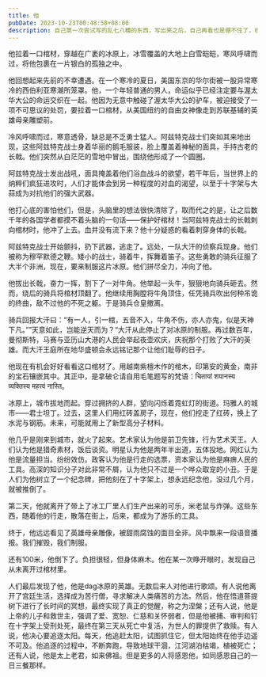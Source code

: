 ```yaml
---
title: 他
pubDate: 2023-10-23T00:48:58+08:00
description: 自己第一次尝试写的乱七八糟的东西，写出来之后，自己再看也是绷不住了，权当纪念。
---
```


他拉着一口棺材，穿越在广袤的冰原上，冰雪覆盖的大地上白雪皑皑，寒风呼啸而过，将他包裹在一片银白的孤独之中。

他回想起来先前的不幸遭遇。在一个寒冷的夏日，美国东京的华尔街被一股异常寒冷的西伯利亚寒潮所笼罩。他，一个年轻普通的男人，命运似乎已经注定要与渥太华大公的命运交织在一起。他因为无意中触碰了渥太华大公的驴车，被迫接受了一项不可思议的处罚，要拉着一口棺材，从美国纽约的自由女神像走到苏联基辅的英雄母亲雕塑前。

冷风呼啸而过，寒意透骨，缺总是不乏勇士猛人。阿兹特克战士们突如其来地出现，这些阿兹特克战士身着华丽的鹅毛服装，脸上覆盖着神秘的面具，手持古老的长戟。他们突然从白茫茫的雪地中冒出，围绕他形成了一个圆圈。

阿兹特克战士发出战吼，面具掩盖着他们浴血战斗的欲望，若干年后，当世界上的纳粹们疯狂进攻时，人们才能体会到另一种程度的对血的渴望，以至于十字架与大蒜成为对抗他们的强大武器。

他打心底的害怕他们，但是，头脑里的想法很快清除了，取而代之的是，让之后数千年的各国学者都摸不着头脑的一句话——保护好棺材！当阿兹特克战士的长戟刺向棺材时，他冲了上去。血并没有流下来？他十分疑惑的看着刺穿身体的长戟。

阿兹特克战士开始颤抖，扔下武器，逃走了。远处，一队大汗的侦察兵现身。他们被称为穆罕默德之鞭。矮小的战士，骑着牛，挥舞着笛子。这些勇敢的骑兵征服了大半个非洲，现在，要来制服这片冰原。他们拼尽全力，冲向了他。

他拔出长戟，奋力一挥，割下了一对牛角。他举起一头牛，狠狠地向骑兵砸去。然而，绕后的骑兵将棺材顶翻了。他继续用胸膛将牛角顶住，任凭骑兵吹出何种吊诡的终曲，敌不过他的不死之躯。于是骑兵仓皇撤离。

骑兵回报大汗曰：“有一人，引一棺，五音不入，牛角不伤，亦人亦鬼，似是天神下凡。””天意如此，岂能逆天而为？“大汗从此停止了对冰原的制服。再过数百年，曼彻斯特，马赛与亚历山大港的人民会举起夜壶欢庆，庆祝那个打败了大汗的英雄。而大汗王庭所在地华盛顿会永远铭记那个让他们耻辱的日子。

他现在有机会好好看看这口棺材了。用越南紫檀木作的棺木，印第安的黄金，南非的宝石镶嵌其中。其正中，是拿破仑请自用毛笔题写的梵语：चितायां शयानस्य व्यक्तिस्य महत्त्वं नास्ति。

冰原上，城市拔地而起。穿过拥挤的人群，望向闪烁着霓虹灯的街道。玛雅人的城市——君士坦丁。过去，这里人们用红砖盖房子，现在，他们挖走了红砖，换上了水泥与钢筋。未来，可能就用上了新型高分子材料。

他几乎是刚来到城市，就火了起来。艺术家认为他是前卫先锋，行为艺术天王。人们认为他是猎奇素材，饭后谈资。明星认为他是两年半出道，五体投地。网红认为他是流量担当。纷纷效仿。政客认为他是行走的选票，资本家认为他是麻痹人民的工具。高深的知识分子对此非常不屑，认为他只不过是一个哗众取宠的小丑。于是人们为他树立了一个纪念碑，把他刻在了十字架上，想永远纪念他，没过几个月，就被推倒了。

第二天，他就离开了带上了冰工厂里人们生产出来的可乐，米老鼠与炸弹。这些东西，随着他的行走，散落在街上，后来，都成为了游乐的工具。

终于，他远远看见了英雄母亲雕像，被甜雨腐蚀的面目全非。风中飘来一段语音播报。我们摧毁，我们制服。

还有100米，他倒下了。负担很轻，但身体麻木。他在某一次睁开眼时，发现自己从未离开过棺材里。

人们最后发现了他，他是dag冰原的英雄。无数后来人对他进行歌颂。有人说他离开了宫廷生活，选择成为苦行僧，寻求解决人类痛苦的方法。然后，他在悟道菩提树下进行了长时间的冥想，最终实现了真正的觉醒，称之为涅槃；还有人说，他是上帝的儿子和救世主，强调了爱、宽恕、仁慈和关怀弱者，但是他被捕、审判和钉在十字架上受刑处死，最终在第三天从死亡中复活，为世人的罪提供了救赎。有人说，他决心要追逐太阳。每天，他追赶太阳，试图抓住它，但太阳始终在他手边遥不可及。他追逐的过程中，不断奔跑，导致地球干涸，江河湖泊枯竭，植被死亡；还有人说，他是太上老君，如来佛祖。但是更多的人将感恩他，如同感恩自己的一日三餐那样。
